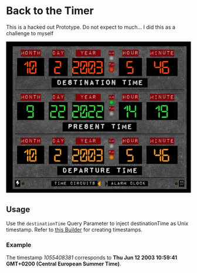# Back to the Timer
This is a hacked out Prototype. 
Do not expect to much...
I did this as a challenge to myself

![result](./img/result.png)

## Usage
Use the ``destinationTime`` Query Parameter to inject destinationTime as Unix timestamp.
Refer to [this Builder](https://www.unixtimestamp.com/) for creating timestamps.

### Example
The timestamp _1055408381_
corresponds to **Thu Jun 12 2003 10:59:41 GMT+0200 (Central European Summer Time)**.